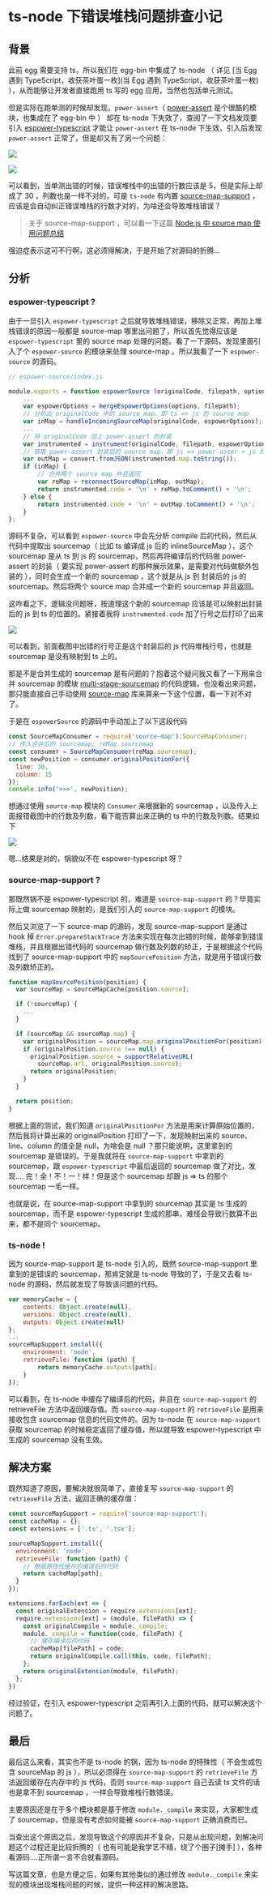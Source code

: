 # ts-node 下错误堆栈问题排查小记

## 背景

此前 egg 需要支持 ts，所以我们在 egg-bin 中集成了 ts-node （ 详见 [当 Egg 遇到 TypeScript，收获茶叶蛋一枚](当 Egg 遇到 TypeScript，收获茶叶蛋一枚) ），从而能够让开发者直接跑用 ts 写的 egg 应用，当然也包括单元测试。

但是实际在跑单测的时候却发现，`power-assert`（ [power-assert](https://github.com/power-assert-js/power-assert) 是个很酷的模块，也集成在了 egg-bin 中 ） 却在 ts-node 下失效了，查阅了一下文档发现要引入 [espower-typescript](https://github.com/power-assert-js/espower-typescript) 才能让 `power-assert` 在 ts-node 下生效，引入后发现 `power-assert` 正常了，但是却又有了另一个问题：

![](https://lh3.googleusercontent.com/-TKo0e1xjHjM/W4UWQ2SsI3I/AAAAAAAAAII/OniF3Bu-v2Qhsdt9cPXNTxnRY_B0a38hwCHMYCw/I/15354405535871.jpg)

![](https://lh3.googleusercontent.com/-DlXjxGK0nhc/W4UWQ-mp0qI/AAAAAAAAAIE/Cbfy-dBKx80xE3CALuLkw1NnvOdNbgdnQCHMYCw/I/15354405176504.jpg)

可以看到，当单测出错的时候，错误堆栈中的出错的行数应该是 5，但是实际上却成了 30 ，列数也是一样不对的，可是 `ts-node` 有内置 [source-map-support](https://github.com/evanw/node-source-map-support) ，应该是会自动纠正错误堆栈的行数才对的，为啥还会导致堆栈错误？

> 关于 source-map-support ，可以看一下这篇 [Node.js 中 source map 使用问题总结](https://zhuanlan.zhihu.com/p/26267678)

强迫症表示这可不行啊，这必须得解决，于是开始了对源码的折腾...

## 分析

### espower-typescript ?

由于一旦引入 `espower-typescript` 之后就导致堆栈错误，移除又正常，再加上堆栈错误的原因一般都是 source-map 哪里出问题了，所以首先觉得应该是 `espower-typescript` 里的 source map 处理的问题。看了一下源码，发现里面引入了个 `espower-source` 的模块来处理 source-map 。所以我看了一下 `espower-source` 的源码。

```js
// espower-source/index.js

module.exports = function espowerSource (originalCode, filepath, options) {
    ...
    var espowerOptions = mergeEspowerOptions(options, filepath);
    // 分析出 originalCode 中的 source map，即 ts => js 的 source map
    var inMap = handleIncomingSourceMap(originalCode, espowerOptions);
    ...
    // 将 originalCode 加上 power-assert 的封装
    var instrumented = instrument(originalCode, filepath, espowerOptions);
    // 获取 power-assert 封装后的 source map，即 js => power-asser + js 的 source map
    var outMap = convert.fromJSON(instrumented.map.toString());
    if (inMap) {
        // 合并两个 source map 并且返回
        var reMap = reconnectSourceMap(inMap, outMap);
        return instrumented.code + '\n' + reMap.toComment() + '\n';
    } else {
        return instrumented.code + '\n' + outMap.toComment() + '\n';
    }
};
```

源码不复杂，可以看到 `espower-source` 中会先分析 compile 后的代码，然后从代码中提取出 sourcemap（ 比如 ts 编译成 js 后的 inlineSourceMap ），这个 sourcemap 是从 ts 到 js 的 sourcemap，然后再将编译后的代码做 power-assert 的封装（ 要实现 power-assert 的那种展示效果，是需要对代码做额外包装的 ），同时会生成一个新的 sourcemap ，这个就是从 js 到 封装后的 js 的 sourcemap。然后将两个 source map 合并成一个新的 sourcemap 并且返回。

这咋看之下，逻辑没问题呀，按道理这个新的 sourcemap 应该是可以映射出封装后的 js 到 ts 的位置的。紧接着我将 `instrumented.code` 加了行号之后打印了出来

![](https://lh3.googleusercontent.com/-dT7xl2KF_vM/W4UWRRcosgI/AAAAAAAAAIQ/1J-sGT_pWK8aU1iNiaJPhWHCgmq16_oJwCHMYCw/I/15354448095573.jpg)

可以看到，前面截图中出错的行号正是这个封装后的 js 代码堆栈行号，也就是 sourcemap 是没有映射到 ts 上的。

那是不是合并生成的 sourcemap 是有问题的？抱着这个疑问我又看了一下用来合并 sourcemap 的模块 [multi-stage-sourcemap](https://github.com/azu/multi-stage-sourcemap) 的代码逻辑，也没看出来问题，那只能直接自己手动使用 [source-map](https://github.com/mozilla/source-map) 库来算来一下这个位置，看一下对不对了。

于是在 `espowerSource` 的源码中手动加上了以下这段代码

```js
const SourceMapConsumer = require('source-map').SourceMapConsumer;
// 传入合并后的 sourcemap: reMap.sourcemap
const consumer = SourceMapConsumer(reMap.sourcemap);
const newPosition = consumer.originalPositionFor({
  line: 30,
  column: 15
});
console.info('>>>', newPosition);
```

想通过使用 `source-map` 模块的 `Consumer` 来根据新的 sourcemap ，以及传入上面报错截图中的行数及列数，看下能否算出来正确的 ts 中的行数及列数。结果如下

![](https://lh3.googleusercontent.com/-WRymd18hxAQ/W4UWQ97vZ6I/AAAAAAAAAIM/jHozZjOyDLYtJHKKOvNkZZfZBavQpC37wCHMYCw/I/15354454815892.jpg)

嗯...结果是对的，锅貌似不在 espower-typescript 呀？

### source-map-support ?

那既然锅不是 espower-typescript 的，难道是 `source-map-support` 的？毕竟实际上做 sourcemap 映射的，是我们引入的 `source-map-support` 的模块。

然后又浏览了一下 source-map 的源码，发现 source-map-support 是通过 hook 掉 `Error.prepareStackTrace` 方法来实现在每次出错的时候，能够拿到错误堆栈，并且根据出错代码的 sourcemap 做行数及列数的矫正，于是根据这个代码找到了 source-map-support 中的 `mapSourcePosition` 方法，就是用于错误行数及列数矫正的。

```js
function mapSourcePosition(position) {
  var sourceMap = sourceMapCache[position.source];

  if (!sourceMap) {
    ...
  }

  if (sourceMap && sourceMap.map) {
    var originalPosition = sourceMap.map.originalPositionFor(position);
    if (originalPosition.source !== null) {
      originalPosition.source = supportRelativeURL(
        sourceMap.url, originalPosition.source);
      return originalPosition;
    }
  }

  return position;
}
```

根据上面的测试，我们知道 `originalPositionFor` 方法是用来计算原始位置的，然后我将计算出来的 originalPosition 打印了一下，发现映射出来的 source、line、column 的值全是 null，为啥会是 null ？那只能说明，这里拿到的 sourcemap 是错误的。于是我就将在 `source-map-support` 中拿到的 sourcemap，跟 `espower-typescript` 中最后返回的 sourcemap 做了对比，发现.... 完！全！不！一！样！但是这个 sourcemap 却跟 js => ts 的那个 sourcemap 一毛一样。

也就是说，在 source-map-support 中拿到的 sourcemap 其实是 ts 生成的 sourcemap，而不是 espower-typescript 生成的那串，难怪会导致行数算不出来，都不是同个 sourcemap。

### ts-node !

因为 source-map-support 是 ts-node 引入的，既然 source-map-support 里拿到的是错误的 sourcemap，那肯定就是 ts-node 导致的了，于是又去看 ts-node 的源码，然后就发现了导致该问题的代码。

```js
var memoryCache = {
    contents: Object.create(null),
    versions: Object.create(null),
    outputs: Object.create(null)
};
...
sourceMapSupport.install({
    environment: 'node',
    retrieveFile: function (path) {
        return memoryCache.outputs[path];
    }
});
```

可以看到，在 ts-node 中缓存了编译后的代码，并且在 `source-map-support` 的 retrieveFile 方法中返回缓存值。而 `source-map-support` 的 `retrieveFile` 是用来接收包含 sourcemap 信息的代码文件的。因为 ts-node 在 `source-map-support` 获取 sourcemap 的时候稳定返回了缓存值，所以就导致 espower-typescript 中生成的 sourcemap 没有生效。

## 解决方案

既然知道了原因，要解决就很简单了，直接复写 `source-map-support` 的 `retrieveFile` 方法，返回正确的缓存值：

```js
const sourceMapSupport = require('source-map-support');
const cacheMap = {};
const extensions = ['.ts', '.tsx'];

sourceMapSupport.install({
  environment: 'node',
  retrieveFile: function (path) {
    // 根据路径找缓存的编译后的代码
    return cacheMap[path];
  }
});

extensions.forEach(ext => {
  const originalExtension = require.extensions[ext];
  require.extensions[ext] = (module, filePath) => {
    const originalCompile = module._compile;
    module._compile = function(code, filePath) {
      // 缓存编译后的代码
      cacheMap[filePath] = code;
      return originalCompile.call(this, code, filePath);
    };
    return originalExtension(module, filePath);
  };
})
```

经过验证，在引入 espower-typescript 之后再引入上面的代码，就可以解决这个问题了。

## 最后

最后这么来看，其实也不是 ts-node 的锅，因为 ts-node 的特殊性（ 不会生成包含 sourceMap 的 js ），所以必须得在 `source-map-support` 的 `retrieveFile` 方法返回缓存在内存中的 js 代码，否则 `source-map-support` 自己去读 ts 文件的话也是拿不到 sourcemap ，一样会导致堆栈行数错误。

主要原因还是在于多个模块都是基于修改 `module._compile` 来实现，大家都生成了 sourcemap，但是没有考虑如何能被 `source-map-support` 正确消费而已。

当查出这个原因之后，发现导致这个的原因并不复杂，只是从出现问题，到解决问题这个过程还是比较折腾的（ 也有可能是我学艺不精，绕了个圈子[摊手] ），各种看源码....正所谓一言不合就看源码。

写这篇文章，也是方便之后，如果有其他类似的通过修改 `module._compile` 来实现的模块出现堆栈问题的时候，提供一种这样的解决思路。




